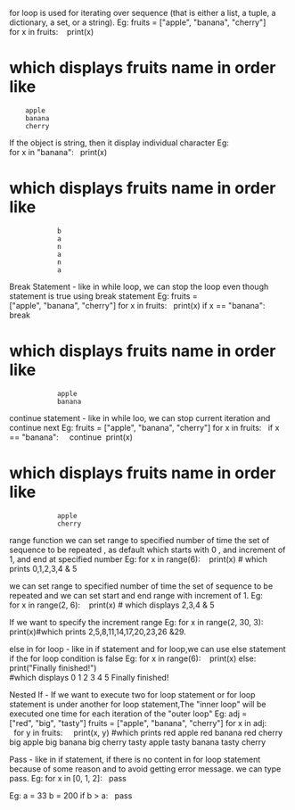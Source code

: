 for loop is used for iterating over sequence (that is either a list, a tuple, a dictionary, a set, or a string).
Eg:		fruits = ["apple", "banana", "cherry"]
			for x in fruits:
  			print(x)
# which displays fruits name in order like
		apple
		banana
		cherry

If the object is string, then it display individual character
Eg:	for x in "banana":
 			print(x)	
# which displays fruits name in order like
				b
				a
				n
				a
				n
				a

Break Statement - like in while loop, we can stop the loop even though statement is true using break statement
Eg:		fruits = ["apple", "banana", "cherry"]
			for x in fruits:
			  print(x)
				if x == "banana":
			    	break 
# which displays fruits name in order like
				apple
				banana

continue statement - like in while loo, we can stop current iteration and continue next 
Eg:		fruits = ["apple", "banana", "cherry"]
			for x in fruits:
			  if x == "banana":
			    continue
			 print(x)
# which displays fruits name in order like
				apple
				cherry

range function 
we can set range to specified number of time the set of sequence to be repeated , as  default which starts with 0 , and increment of 1, and end at specified number
Eg:		for x in range(6):
  				print(x) # which prints 0,1,2,3,4 & 5

we can set range to specified number of time the set of sequence to be repeated and we can set start and end range with increment of 1.
Eg:		for x in range(2, 6):
  				print(x) # which displays 2,3,4 & 5

If we want to specify the increment  range
Eg:		for x in range(2, 30, 3):
  				print(x)#which prints 2,5,8,11,14,17,20,23,26 &29.
 		
else in for loop  - like in if statement and for loop,we can use else statement if the for loop condition is false
Eg:		for x in range(6):
  				print(x)
			else:
				print("Finally finished!")	
			#which displays
				0 
				1
				2
				3
				4
				5
			Finally finished!

Nested If - If we want to execute two for loop statement or for loop statement is under another for loop statement,The "inner loop" will be executed one time for each iteration of the "outer loop"
Eg:		adj = ["red", "big", "tasty"]
			fruits = ["apple", "banana", "cherry"]
			for x in adj:
			  for y in fruits:
			    print(x, y)
			#which prints
				red apple
				red banana
				red cherry
				big apple
				big banana
				big cherry
				tasty apple
				tasty banana
				tasty cherry

 Pass -  like in if statement, if there is no content in for loop statement because of some reason and to avoid getting error message. we can type pass.
Eg: 			for x in [0, 1, 2]:
				  pass


Eg:			a = 33
				b = 200
				if b > a:
				  pass